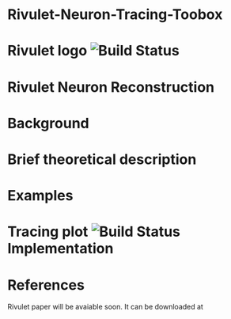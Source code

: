 # Rivulet-Neuron-Tracing-Toobox

Rivulet logo ![Build Status](https://github.com/lsqshr/Rivulet-Neuron-Tracing-Toolbox/blob/master/Rivulet_resources/icon_48.png)
=============================
Rivulet Neuron Reconstruction 
=============================

Background
==========

Brief theoretical description
=============================

Examples
========
Tracing plot ![Build Status](https://github.com/lsqshr/Rivulet-Neuron-Tracing-Toolbox/blob/master/traceplot.gif)
Implementation
==============

References
==========
Rivulet paper will be avaiable soon. It can be downloaded at
